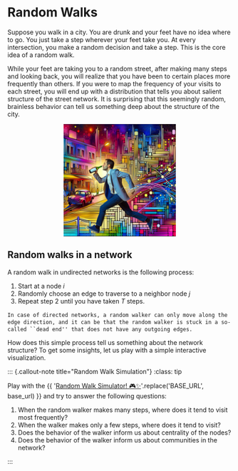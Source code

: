 # Random Walks

Suppose you walk in a city. You are drunk and your feet have no idea where to go. You just take a step wherever your feet take you. At every intersection, you make a random decision and take a step. This is the core idea of a random walk.

While your feet are taking you to a random street, after making many steps and looking back, you will realize that you have been to certain places more frequently than others. If you were to map the frequency of your visits to each street, you will end up with a distribution that tells you about salient structure of the street network. It is surprising that this seemingly random, brainless behavior can tell us something deep about the structure of the city.


<img src="../figs/random-walk.png" alt="Random walk on a network" width="50%" style="display: block; margin-left: auto; margin-right: auto;">

## Random walks in a network

A random walk in undirected networks is the following process:
1. Start at a node $i$
2. Randomly choose an edge to traverse to a neighbor node $j$
3. Repeat step 2 until you have taken $T$ steps.





```{note}
In case of directed networks, a random walker can only move along the edge direction, and it can be that the random walker is stuck in a so-called ``dead end'' that does not have any outgoing edges.
```

How does this simple process tell us something about the network structure? To get some insights, let us play with a simple interactive visualization.

::: {.callout-note title="Random Walk Simulation"}
:class: tip

Play with the {{ '[Random Walk Simulator! 🎮✨]( BASE_URL/vis/random-walks/index.html?)'.replace('BASE_URL', base_url) }} and try to answer the following questions:

1. When the random walker makes many steps, where does it tend to visit most frequently?
2. When the walker makes only a few steps, where does it tend to visit?
3. Does the behavior of the walker inform us about centrality of the nodes?
3. Does the behavior of the walker inform us about communities in the network?

:::
